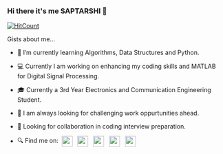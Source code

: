 ### Hi there it's me SAPTARSHI 👋

[![HitCount](http://hits.dwyl.com/Saptarshi-prog/Saptarshi-prog.svg)](http://hits.dwyl.com/Saptarshi-prog/Saptarshi-prog)

Gists about me...

 - 🌱 I’m currently learning Algorithms, Data Structures and Python.
 
 - :computer: Currently I am working on enhancing my coding skills and MATLAB for Digital Signal Processing.
 
 - :mortar_board: Currently a 3rd Year Electronics and Communication Engineering Student.
 
 - :dart: I am always looking for challenging work oppurtunities ahead.
 
 - :two_men_holding_hands: Looking for collaboration in coding interview preparation.
 
 - :mag: Find me on:&nbsp; <a href="https://www.linkedin.com/in/saptarshi-neogi/" target="blank"><img align="center" src="https://cdn.jsdelivr.net/npm/simple-icons@3.0.1/icons/linkedin.svg" alt="saptarshi-neogi" height="25" width="25" /></a> &nbsp;
<a href="https://www.instagram.com/neogisaptarshi/?hl=en" target="blank"><img align="center" src="https://cdn.jsdelivr.net/npm/simple-icons@3.0.1/icons/instagram.svg" alt="neogisaptarshi" height="25" width="25" /></a> &nbsp;
<a href="https://www.youtube.com/channel/UCfkz41c-uzNavOp8zlkuTIA/featured?view_as=subscriber" target="blank"><img align="center" src="https://cdn.jsdelivr.net/npm/simple-icons@3.0.1/icons/youtube.svg" alt="saptarshineogi" height="25" width="25" /></a> &nbsp;
<a href="https://in.mathworks.com/matlabcentral/profile/authors/16939921?s_tid=gn_comm" target="blank"><img align="center" src="https://cdn.jsdelivr.net/npm/simple-icons@3.0.1/icons/mathworks.svg" alt="saptarshi-neogi" height="25" width="25" /></a> &nbsp;
<a href="https://www.kaggle.com/saptarshineogi" target="blank"><img align="center" src="https://cdn.jsdelivr.net/npm/simple-icons@3.0.1/icons/kaggle.svg" alt="saptarshineogi" height="25" width="25" /></a> &nbsp;

 
 
 
 


